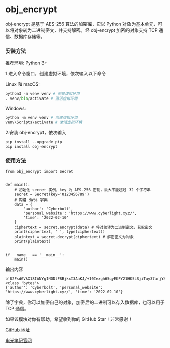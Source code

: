 # obj_encrypt

obj-encrypt 是基于 AES-256 算法的加密库，它以 Python 对象为基本单元，可以将对象转为二进制密文，并支持解密。经 obj-encrypt 加密的对象支持 TCP 通信、数据库存储等。


### 安装方法

推荐环境: Python 3+ 

1.进入命令窗口，创建虚拟环境，依次输入以下命令

Linux 和 macOS:


```python
python3 -m venv venv # 创建虚拟环境
. venv/bin/activate # 激活虚拟环境
```

Windows:


```python
python -m venv venv # 创建虚拟环境
venv\Scripts\activate # 激活虚拟环境
```

2.安装 obj-encrypt，依次输入


```python
pip install --upgrade pip
pip install obj-encrypt
```

### 使用方法

```
from obj_encrypt import Secret


def main():
    # 初始化 secret 实例，key 为 AES-256 密钥，最大不能超过 32 个字符串
    secret = Secret(key='0123456789')
    # 构建 data 字典
    data = {
        'author': 'Cyberbolt',
        'personal_website': 'https://www.cyberlight.xyz/',
        'time': '2022-02-10'
    }
    ciphertext = secret.encrypt(data) # 将对象转为二进制密文，获取密文
    print(ciphertext, ' ', type(ciphertext))
    plaintext = secret.decrypt(ciphertext) # 解密密文为对象
    print(plaintext)


if __name__ == '__main__':
    main()
```

输出内容

```
b'U2FsdGVkX18IANYgINODlF8BjkxI3AaKJ/+10Iexgh65qyEKFY21HK5LSjiTuy37arjYAuIQQls+amqCdEdVdy0V1E6xECJXOFBb0kfIzQuxOimOaFFVvtq4IntjJNdCHLiTwuExVfwAW7CjqaD554B71IoT0o9xqrFch3N0vtq+UP0uXyMmMCsvu8zY7vrCuw9qM+kOW2VWsC2c2ePDnofvakchgDW9bGF8fTC3prE+TPksoJ4l6ERCjjRid54gP6+HmzB+TwOVSGaj+4VIdm1g7qv591tBU1U6Lxm83Hk='   <class 'bytes'>
{'author': 'Cyberbolt', 'personal_website': 'https://www.cyberlight.xyz/', 'time': '2022-02-10'}
```

除了字典，你可以加密自己的对象，加密后的二进制可以存入数据库，也可以用于 TCP 通信。

如果该模块对你有帮助，希望收到你的 GitHub Star！非常感谢！

[GitHub 地址](https://github.com/Cyberbolt/obj_encrypt)

[电光笔记官网](https://www.cyberlight.xyz/)
